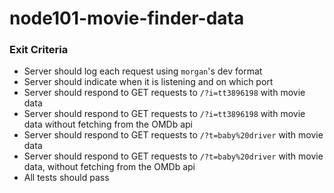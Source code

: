 # node101-movie-finder-data

### Exit Criteria

- Server should log each request using `morgan`'s dev format
- Server should indicate when it is listening and on which port
- Server should respond to GET requests to `/?i=tt3896198` with movie data
- Server should respond to GET requests to `/?i=tt3896198` with movie data without fetching from the OMDb api
- Server should respond to GET requests to `/?t=baby%20driver` with movie data
- Server should respond to GET requests to `/?t=baby%20driver` with movie data, without fetching from the OMDb api
- All tests should pass